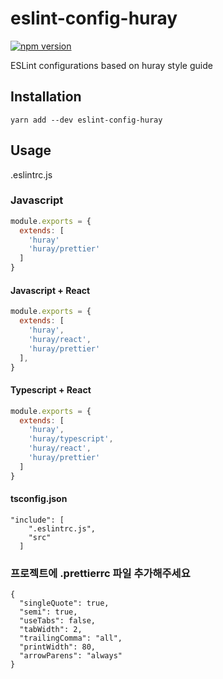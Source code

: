 # eslint-config-huray
[![npm version](https://badge.fury.io/js/eslint-config-huray.svg)](https://badge.fury.io/js/eslint-config-huray)

ESLint configurations based on huray style guide

## Installation
```
yarn add --dev eslint-config-huray
```

## Usage
.eslintrc.js

### Javascript
```javascript
module.exports = {
  extends: [
    'huray'
    'huray/prettier'
  ]
}
```

#### Javascript + React
```js
module.exports = {
  extends: [
    'huray',
    'huray/react',
    'huray/prettier'
  ],
}
``` 


#### Typescript + React
```javascript
module.exports = {
  extends: [
    'huray',
    'huray/typescript',
    'huray/react',
    'huray/prettier'
  ]
}
```
#### tsconfig.json
```
"include": [
    ".eslintrc.js",
    "src"
  ]
  ```
  
### 프로젝트에 .prettierrc 파일 추가해주세요
 
  ```
 {
    "singleQuote": true,
    "semi": true,
    "useTabs": false,
    "tabWidth": 2,
    "trailingComma": "all",
    "printWidth": 80,
    "arrowParens": "always"
}
```

